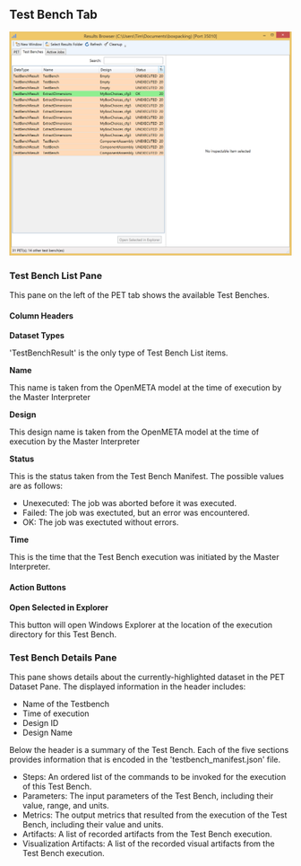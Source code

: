 ## Test Bench Tab

<img src="images/testbenchtab.png" alt="Test Bench Tab" style="width: 800px;"/>

### Test Bench List Pane

This pane on the left of the PET tab shows the available Test Benches.

#### Column Headers

**Dataset Types**

'TestBenchResult' is the only type of Test Bench List items.

**Name**

This name is taken from the OpenMETA model at the time of execution by the Master Interpreter

**Design**

This design name is taken from the OpenMETA model at the time of execution by the Master Interpreter

**Status**

This is the status taken from the Test Bench Manifest. The possible values are as follows:

* Unexecuted: The job was aborted before it was executed.
* Failed: The job was exectuted, but an error was encountered.
* OK: The job was exectuted without errors.

**Time**

This is the time that the Test Bench execution was initiated by the Master Interpreter.

#### Action Buttons

**Open Selected in Explorer**

This button will open Windows Explorer at the location of the execution directory for this Test Bench.  

### Test Bench Details Pane

This pane shows details about the currently-highlighted dataset in the PET Dataset Pane. The displayed information in the header includes:

* Name of the Testbench
* Time of execution
* Design ID
* Design Name

Below the header is a summary of the Test Bench. Each of the five sections provides information that is encoded in the 'testbench_manifest.json' file.

* Steps: An ordered list of the commands to be invoked for the execution of this Test Bench.
* Parameters: The input parameters of the Test Bench, including their value, range, and units.
* Metrics: The output metrics that resulted from the execution of the Test Bench, including their value and units.
* Artifacts: A list of recorded artifacts from the Test Bench execution.
* Visualization Artifacts: A list of the recorded visual artifacts from the Test Bench execution.